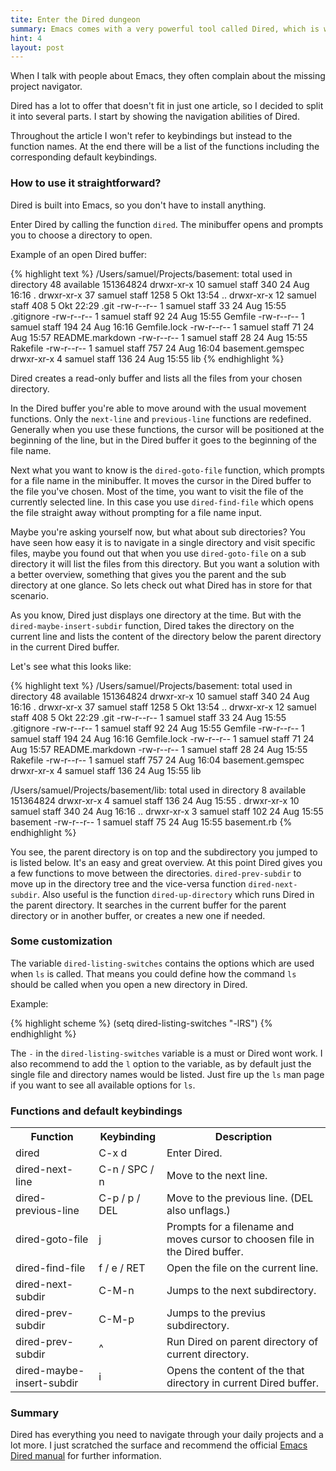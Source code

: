 ```yaml
---
tite: Enter the Dired dungeon
summary: Emacs comes with a very powerful tool called Dired, which is way more than just a directory navigator.
hint: 4
layout: post
---
```

When I talk with people about Emacs, they often complain about
the missing project navigator.

Dired has a lot to offer that doesn't fit in just one article, so
I decided to split it into several parts. I start by showing the
navigation abilities of Dired.

Throughout the article I won't refer to keybindings but instead to the
function names. At the end there will be a list of the functions
including the corresponding default keybindings.

### How to use it straightforward?

Dired is built into Emacs, so you don't have to install anything.

Enter Dired by calling the function `dired`. The minibuffer opens and prompts you to choose a directory to open.

Example of an open Dired buffer:

{% highlight text %}
  /Users/samuel/Projects/basement:
  total used in directory 48 available 151364824
  drwxr-xr-x  10 samuel  staff   340 24 Aug 16:16 .
  drwxr-xr-x  37 samuel  staff  1258  5 Okt 13:54 ..
  drwxr-xr-x  12 samuel  staff   408  5 Okt 22:29 .git
  -rw-r--r--   1 samuel  staff    33 24 Aug 15:55 .gitignore
  -rw-r--r--   1 samuel  staff    92 24 Aug 15:55 Gemfile
  -rw-r--r--   1 samuel  staff   194 24 Aug 16:16 Gemfile.lock
  -rw-r--r--   1 samuel  staff    71 24 Aug 15:57 README.markdown
  -rw-r--r--   1 samuel  staff    28 24 Aug 15:55 Rakefile
  -rw-r--r--   1 samuel  staff   757 24 Aug 16:04 basement.gemspec
  drwxr-xr-x   4 samuel  staff   136 24 Aug 15:55 lib
{% endhighlight %}

Dired creates a read-only buffer and lists all the files
from your chosen directory.

In the Dired buffer you're able to move around with the usual
movement functions. Only the `next-line` and `previous-line` functions are
redefined. Generally when you use these functions, the cursor will be
positioned at the beginning of the line, but in the Dired buffer it
goes to the beginning of the file name.

Next what you want to know is the `dired-goto-file` function, which
prompts for a file name in the minibuffer. It moves the cursor in the
Dired buffer to the file you've chosen. Most of the time, you want to
visit the file of the currently selected line. In this case you use
`dired-find-file` which opens the file straight away without prompting
for a file name input.

Maybe you're asking yourself now, but what about
sub directories? You have seen how easy it is to navigate in a single
directory and visit specific files, maybe you found out that when you
use `dired-goto-file` on a sub directory it will list the files from
this directory. But you want a solution with a better overview,
something that gives you the parent and the sub directory at one glance.
So lets check out what Dired has in store for that scenario.

As you know, Dired just displays one directory at the time. But with
the `dired-maybe-insert-subdir` function, Dired takes the directory
on the current line and lists the content of the directory below
the parent directory in the current Dired buffer.

Let's see what this looks like:

{% highlight text %}
  /Users/samuel/Projects/basement:
  total used in directory 48 available 151364824
  drwxr-xr-x  10 samuel  staff   340 24 Aug 16:16 .
  drwxr-xr-x  37 samuel  staff  1258  5 Okt 13:54 ..
  drwxr-xr-x  12 samuel  staff   408  5 Okt 22:29 .git
  -rw-r--r--   1 samuel  staff    33 24 Aug 15:55 .gitignore
  -rw-r--r--   1 samuel  staff    92 24 Aug 15:55 Gemfile
  -rw-r--r--   1 samuel  staff   194 24 Aug 16:16 Gemfile.lock
  -rw-r--r--   1 samuel  staff    71 24 Aug 15:57 README.markdown
  -rw-r--r--   1 samuel  staff    28 24 Aug 15:55 Rakefile
  -rw-r--r--   1 samuel  staff   757 24 Aug 16:04 basement.gemspec
  drwxr-xr-x   4 samuel  staff   136 24 Aug 15:55 lib

  /Users/samuel/Projects/basement/lib:
  total used in directory 8 available 151364824
  drwxr-xr-x   4 samuel  staff  136 24 Aug 15:55 .
  drwxr-xr-x  10 samuel  staff  340 24 Aug 16:16 ..
  drwxr-xr-x   3 samuel  staff  102 24 Aug 15:55 basement
  -rw-r--r--   1 samuel  staff   75 24 Aug 15:55 basement.rb
{% endhighlight %}

You see, the parent directory is on top and the subdirectory you jumped
to is listed below. It's an easy and great overview. At this point
Dired gives you a few functions to move between the
directories. `dired-prev-subdir` to move up in the directory tree and the
vice-versa function `dired-next-subdir`. Also useful is
the function `dired-up-directory` which runs Dired in the parent
directory. It searches in the current buffer for the parent directory or
in another buffer, or creates a new one if needed.

### Some customization

The variable `dired-listing-switches` contains the options which are
used when `ls` is called. That means you could define how the command
`ls` should be called when you open a new directory in Dired.

Example:

{% highlight scheme %}
(setq dired-listing-switches "-lRS")
{% endhighlight %}

The `-` in the `dired-listing-switches` variable is a must or Dired
wont work. I also recommend to add the `l` option to the variable, as
by default just the single file and directory names would be listed.
Just fire up the `ls` man page if you want to see all available
options for `ls`.

### Functions and default keybindings

<table class="function-list">
    <tr>
        <th class="functions">Function</th>
        <th>Keybinding</th>
        <th>Description</th>
    </tr>
    <tr>
        <td><span class="code">dired</span></td>
        <td><span class="code">C-x d</span></td>
        <td>Enter Dired.</td>
    </tr>
    <tr>
        <td><span class="code">dired-next-line</span></td>
        <td><span class="code">C-n / SPC / n</span></td>
        <td>Move to the next line.</td>
    </tr>
    <tr>
        <td><span class="code">dired-previous-line</span></td>
        <td><span class="code">C-p / p / DEL</span></td>
        <td>Move to the previous line. (<span class="code">DEL</span> also unflags.)</td>
    </tr>
    <tr>
        <td><span class="code">dired-goto-file</span></td>
        <td><span class="code">j</span></td>
        <td>Prompts for a filename and moves cursor to choosen file in
    the Dired buffer.</td>
    </tr>
    <tr>
        <td><span class="code">dired-find-file</span></td>
        <td><span class="code">f / e / RET</span></td>
        <td>Open the file on the current line.</td>
    </tr>
    <tr>
        <td><span class="code">dired-next-subdir</span></td>
        <td><span class="code">C-M-n</span></td>
        <td>Jumps to the next subdirectory.</td>
    </tr>
    <tr>
        <td><span class="code">dired-prev-subdir</span></td>
        <td><span class="code">C-M-p</span></td>
        <td>Jumps to the previus subdirectory.</td>
    </tr>
    <tr>
        <td><span class="code">dired-prev-subdir</span></td>
        <td><span class="code">^</span></td>
        <td>Run Dired on parent directory of current directory.</td>
    </tr>
    <tr>
        <td><span class="code">dired-maybe-insert-subdir</span></td>
        <td><span class="code">i</span></td>
        <td>Opens the content of the that directory in current Dired buffer.</td>
    </tr>
</table>

### Summary

Dired has everything you need to navigate through your daily projects
and a lot more. I just scratched the surface and recommend the
official [Emacs Dired manual](http://www.gnu.org/s/libtool/manual/emacs/Dired.html#Dired)
for further information.
